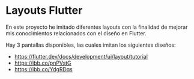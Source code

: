 # Layouts Flutter

En este proyecto he imitado diferentes layouts con la finalidad de mejorar mis conocimientos relacionados con el diseño en Flutter.

Hay 3 pantallas disponibles, las cuales imitan los siguientes diseños:
- https://flutter.dev/docs/development/ui/layout/tutorial
- https://ibb.co/pnPVstG
- https://ibb.co/YdgRDqs
